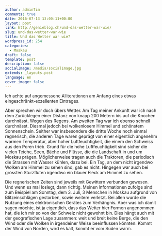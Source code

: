 ```yaml
---
author: adminTim
comments: true
date: 2016-07-13 13:00:11+00:00
layout: post
link: http://genieblog.ch/und-das-wetter-war-wie/
slug: und-das-wetter-war-wie
title: Und das Wetter war wie?
wordpress_id: 254
categories:
  - Moskau
draft: false
template: post
description: false
socialImage: /media/socialImage.jpg
extends: _layouts.post
language: en
cover_image: false
---
```


Ich achte auf angemessene Alliterationen am Anfang eines etwas eingeschränkt-exzellenten Eintrages. 

Aber sprechen wir doch übers Wetter.
Am Tag meiner Ankunft war ich nach dem Zurücklegen einer Distanz von knapp 200 Metern bis auf die Knochen durchnässt. Wegen des Regens. Am zweiten Tag war ich ebenso schnell durchnässt. Diesmal jedoch bei wolkenlosem Himmel und schönstem Sonnenschein. Seither war insbesondere die dritte Woche noch einmal regnerisch, die anderen Tage waren geprägt von einer eigentlich angenehm warmen Temperatur, aber hoher Luftfeuchtigkeit, die einem den Schweiss aus den Poren trieb. Grund für die hohe Luftfeuchtigkeit sind sicher die vielen Teiche, Seen, Bäche und Flüsse, die die Landschaft in und um Moskau prägen. Möglicherweise tragen auch die Traktoren, die periodisch die Strassen mit Wasser kühlen, dazu bei. Ein Tag, an dem nicht irgendwo Wolken am Himmel zu sehen sind, gab es nicht. Hingegen war auch bei grössten Sturzfluten irgendwo ein blauer Fleck am Himmel zu sehen.

Die regnerischen Zeiten sind jeweils mit Gewittern verbunden gewesen. Und wenn es mal loslegt, dann richtig. Meinen Informationen zufolge sind zum Beispiel am Sonntag, dem 3. Juli, 3 Menschen in Moskau aufgrund von Blitzeinschlägen gestorben, sowie weitere verletzt. Bei allen wurde die Nutzung eines elektronischen Gerätes zum Verhängnis. Aber was ich damit sagen möchte, ist ja eigentlich, dass das Wetter hier Formen angenommen hat, die ich mir so von der Schweiz nicht gewohnt bin. Dies hängt auch mit der geografischen Lage zusammen: weit und breit keine Berge, die den Wind oder die Wolken in irgendeiner Weise beeinflussen könnten. Kommt der Wind von Norden, wird es kalt, kommt er vom Süden warm.

